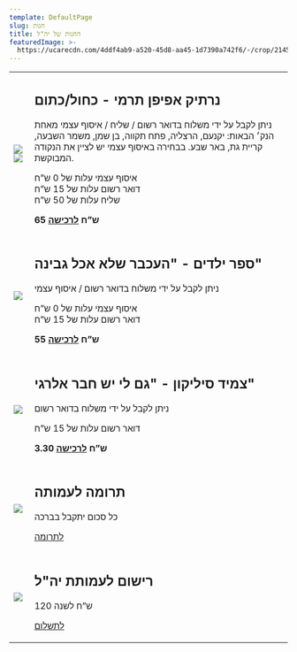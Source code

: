 ```yaml
---
template: DefaultPage
slug: חנות
title: החנות של יה"ל
featuredImage: >-
  https://ucarecdn.com/4ddf4ab9-a520-45d8-aa45-1d7390a742f6/-/crop/2145x1452/0,0/-/preview/
---
```

<table class="store">
  <tr>
    <td class="double">
      <img src="https://ucarecdn.com/62faf486-f16d-45b1-bbe4-b58265680e16/"/>
      <img src="https://ucarecdn.com/dd7d86dc-ebd6-43e8-8e6d-1c8403eca0fe/"/>
    </td>
    <td >
      <h2>נרתיק אפיפן תרמי - כחול/כתום</h2>
      <p>
      ניתן לקבל על ידי משלוח בדואר רשום / שליח / איסוף עצמי מאחת הנק׳ הבאות: יקנעם, הרצליה, פתח תקווה, בן שמן, משמר השבעה, קריית גת, באר שבע. בבחירה באיסוף עצמי יש לציין את הנקודה המבוקשת.
 </p><p>
איסוף עצמי עלות של 0 ש”ח<br/>
דואר רשום עלות של 15 ש”ח<br/>
שליח עלות של 50 ש”ח
      </p>
      <p><b>
      65 ש”ח <a href="https://secure.cardcom.solutions/e/xSDE" target="_blank" rel="noopener">לרכישה</a>
      <b></p>
    </td>
  </tr>
  <tr>
    <td><img src="https://ucarecdn.com/70f6f0fe-c2f7-4706-aec6-a68b6e631c65/"/></td>
    <td>
      <h2>ספר ילדים - "העכבר שלא אכל גבינה"</h2>
      <p>ניתן לקבל על ידי משלוח בדואר רשום / איסוף עצמי</p>
      <p>
        איסוף עצמי עלות של 0 ש”ח<br/>
        דואר רשום עלות של 15 ש”ח
      </p>
      <p>
        <b>55 ש”ח    <a href="https://secure.cardcom.solutions/e/xSDE" target="_blank" rel="noopener">לרכישה</a></b>
      </p>
    </td>
  </tr>
  <tr>
    <td><img src="https://ucarecdn.com/e20b11a7-4109-4aa0-baee-977d6228916c/"/></td>
    <td>
      <h2>צמיד סיליקון - "גם לי יש חבר אלרגי"</h2>
      <p>ניתן לקבל על ידי משלוח בדואר רשום</p>
      <p>דואר רשום עלות של 15 ש”ח</p>
      <p>
        <b>3.30 ש”ח <a href="https://secure.cardcom.solutions/e/xSDE" target="_blank" rel="noopener">לרכישה</a></b>
      </p>
    </td>
  </tr>
  <tr>
    <td>
      <img src="https://ucarecdn.com/c5779514-3a95-420b-a03e-2d34955424bd/"/>
    </td>
    <td>
      <h2>תרומה לעמותה</h2>
      <p>כל סכום יתקבל בברכה</p>
      <p> <a href="https://secure.cardcom.solutions/e/xSIF" target="_blank" rel="noopener">לתרומה</a></p>
    </td>
  </tr>
  <tr>
    <td>
      <img src="https://ucarecdn.com/f6478384-8946-459f-8de1-0ae3c77042a6/"/>
    </td>
    <td>
      <h2>רישום לעמותת יה"ל</h2>
      <p>120 ש”ח לשנה </p>
      <p><a href="https://secure.cardcom.solutions/e/xSwQ">לתשלום</a></p>
    </td>
  </tr>
  
  
</table>


